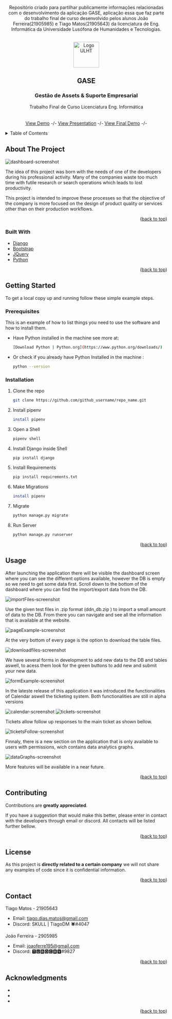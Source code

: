 
<p align="center">Repositório criado para partilhar publicamente informações relacionadas com o desenvolvimento da aplicação GASE, aplicação essa que faz parte do trabalho final de curso desenvolvido pelos alunos João Ferreira(21905985) e Tiago Matos(21905643) da licenciatura de Eng. Informática da Universidade Lusófona de Humanidades e Tecnologias.</p>


<!-- PROJECT LOGO -->
<br />
<div align="center">
    <img src="images/ulht-small.png" alt="Logo ULHT" width="80" height="80">
  

<h2 align="center">GASE </h2>
<h3 align="center">Gestão de Assets & Suporte Empresarial
</h3>

  <p align="center">
	Trabalho Final de Curso Licenciatura Eng. Informática
    <br />
    <br />
    <br />
    <a href="https://youtu.be/M4RSTxaXyAo">View Demo</a> -/-
    <a href="https://youtu.be/Xs4AIV6VuYs">View Presentation</a> -/-
    <a href="https://youtu.be/CCnqAmEdNHc">View Final Demo</a> -/-
  </p>
</div>



<!-- TABLE OF CONTENTS -->
<details>
  <summary>Table of Contents</summary>
  <ol>
    <li>
      <a href="#about-the-project">About The Project</a>
      <ul>
        <li><a href="#built-with">Built With</a></li>
      </ul>
    </li>
    <li>
      <a href="#getting-started">Getting Started</a>
      <ul>
        <li><a href="#prerequisites">Prerequisites</a></li>
        <li><a href="#installation">Installation</a></li>
      </ul>
    </li>
    <li><a href="#usage">Usage</a></li>
    <li><a href="#contributing">Contributing</a></li>
    <li><a href="#license">License</a></li>
    <li><a href="#contact">Contact</a></li>
    <li><a href="#acknowledgments">Acknowledgments</a></li>
  </ol>
</details>



<!-- ABOUT THE PROJECT -->
## About The Project

![dashboard-screenshot]

 The idea of ​​this project was born with the needs of one of the developers during his professional activity. Many of the companies waste too much time with futile research or search operations which leads to lost productivity.
	
This project is intended to improve these processes so that the objective of the company is more focused on the design of product quality or services other than on their production workflows.

<p align="right">(<a href="#top">back to top</a>)</p>



### Built With

* [Django](https://www.djangoproject.com/)
* [Bootstrap](https://getbootstrap.com)
* [JQuery](https://jquery.com)
* [Python](https://www.python.org/)


<p align="right">(<a href="#top">back to top</a>)</p>



<!-- GETTING STARTED -->
## Getting Started

To get a local copy up and running follow these simple example steps.

### Prerequisites

This is an example of how to list things you need to use the software and how to install them.
* Have Python installed in the machine see more at:
  ```sh
  [Download Python | Python.org](https://www.python.org/downloads/)
  ```
  
* Or check if you already have Python Installed in the machine :
   ```sh
  python --version
  ```
  


### Installation

1. Clone the repo
   ```sh
   git clone https://github.com/github_username/repo_name.git
   ```
2. Install pipenv
   ```sh
   install pipenv
   ```
3. Open a Shell
   ```sh
   pipenv shell
   ```
4. Install Django inside Shell
   ```sh
   pip install django
   ```
5. Install Requirements
   ```sh
   pip install requirements.txt 
   ```
5. Make Migrations
   ```sh
   install pipenv
   ```
6. Migrate
   ```sh
   python manage.py migrate
   ```
7. Run Server
   ```sh
   python manage.py runserver
   ```
   
<p align="right">(<a href="#top">back to top</a>)</p>



<!-- USAGE EXAMPLES -->
## Usage


After launching the application there will be visible the dashboard screen where you can see the different options available, however the DB is empty so we need to get some data first. 
Scroll down to the bottom of the dashboard where you can find the import/export data from the DB.

![importFiles-screenshot]

Use the given test files in .zip format  (ddn_db.zip )  to import a small amount of data to the DB.
From there you can navigate and see all the information that is available at the website. 

![pageExample-screenshot]

At the very bottom of every page is the option to download the table files.

![downloadfiles-screenshot]

We have several forms in development to add new data to the DB and tables aswell, to acess them look for the green buttons to add new and submit your new data.

![formExample-screenshot]

In the lateste release of this application it was introduced the functionalities of Calendar aswell the ticketing system. Both functionalities are still in alpha versions

![calendar-screenshot]
![tickets-screenshot]

Tickets allow follow up responses to the main ticket as shown bellow.

![ticketsFollow-screenshot]


Finnaly, there is a new section on the application that is only available to users with permissions, wich contains data analytics graphs.

![dataGraphs-screenshot]

More features will be available in a near future.




<p align="right">(<a href="#top">back to top</a>)</p>




<!-- CONTRIBUTING -->
## Contributing

Contributions are  **greatly appreciated**.

If you have a suggestion that would make this better, please enter in contact with the developers through email or discord. All contacts will be listed further bellow.

<p align="right">(<a href="#top">back to top</a>)</p>



<!-- LICENSE -->
## License
As this project is **directly related to a certain company** we will not share any examples of code since it is confidential information.  

<p align="right">(<a href="#top">back to top</a>)</p>



<!-- CONTACT -->
## Contact

Tiago Matos - 21905643
* [](email) Email: tiago.dias.matos@gmail.com 
* [](discord) Discord: SKULL | TiagoDM 🕷#4047

João Ferreira - 2905985
* [](email) Email: joaoferre195@gmail.com 
* [](discord) Discord: 🆃🆄🆁🅾🅲🆁🆈#9827



<p align="right">(<a href="#top">back to top</a>)</p>



<!-- ACKNOWLEDGMENTS -->
## Acknowledgments

* []()
* []()
* []()

<p align="right">(<a href="#top">back to top</a>)</p>



<!-- MARKDOWN LINKS & IMAGES -->
<!-- https://www.markdownguide.org/basic-syntax/#reference-style-links -->

[dashboard-screenshot]: images/dashboard.png
[downloadfiles-screenshot]: images/downloadfiles.png
[formExample-screenshot]: images/formExample.png
[importFiles-screenshot]: images/importFiles.png
[pageExample-screenshot]: images/pageExample.png
[calendar-screenshot]: images/calendar.png
[tickets-screenshot]: images/tickets.png
[ticketsFollow-screenshot]: images/ticketFollow.png
[dataGraphs-screenshot]: images/dataGraphs.png


